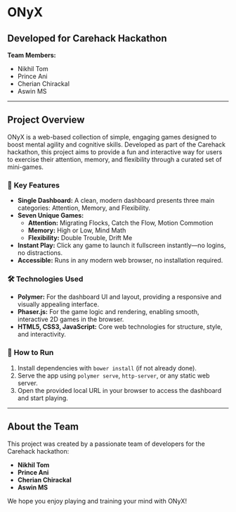# ONyX

## Developed for Carehack Hackathon

**Team Members:**
- Nikhil Tom
- Prince Ani
- Cherian Chirackal
- Aswin MS

---

## Project Overview
ONyX is a web-based collection of simple, engaging games designed to boost mental agility and cognitive skills. Developed as part of the Carehack hackathon, this project aims to provide a fun and interactive way for users to exercise their attention, memory, and flexibility through a curated set of mini-games.

### 🎯 **Key Features**
- **Single Dashboard:** A clean, modern dashboard presents three main categories: Attention, Memory, and Flexibility.
- **Seven Unique Games:**
  - **Attention:** Migrating Flocks, Catch the Flow, Motion Commotion
  - **Memory:** High or Low, Mind Math
  - **Flexibility:** Double Trouble, Drift Me
- **Instant Play:** Click any game to launch it fullscreen instantly—no logins, no distractions.
- **Accessible:** Runs in any modern web browser, no installation required.

### 🛠️ **Technologies Used**
- **Polymer:** For the dashboard UI and layout, providing a responsive and visually appealing interface.
- **Phaser.js:** For the game logic and rendering, enabling smooth, interactive 2D games in the browser.
- **HTML5, CSS3, JavaScript:** Core web technologies for structure, style, and interactivity.

### 🚀 **How to Run**
1. Install dependencies with `bower install` (if not already done).
2. Serve the app using `polymer serve`, `http-server`, or any static web server.
3. Open the provided local URL in your browser to access the dashboard and start playing.

---

## About the Team
This project was created by a passionate team of developers for the Carehack hackathon:
- **Nikhil Tom**
- **Prince Ani**
- **Cherian Chirackal**
- **Aswin MS**

We hope you enjoy playing and training your mind with ONyX!
